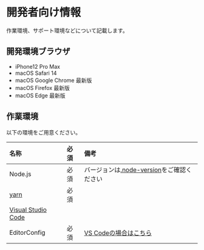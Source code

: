 # 開発者向け情報

作業環境、サポート環境などについて記載します。

## 開発環境ブラウザ

- iPhone12 Pro Max
- macOS Safari 14
- macOS Google Chrome 最新版
- macOS Firefox 最新版
- macOS Edge 最新版

## 作業環境

以下の環境をご用意ください。

|名称|必須|備考|
|:--|:--|:--|
|Node.js|必須|バージョンは[.node-version](.node-version)をご確認ください|
|[yarn](https://classic.yarnpkg.com/en/docs/install)|必須||
|[Visual Studio Code](https://azure.microsoft.com/ja-jp/products/visual-studio-code/)|||
|EditorConfig|必須|[VS Codeの場合はこちら](https://marketplace.visualstudio.com/items?itemName=EditorConfig.EditorConfig)|
